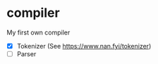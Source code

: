 # compiler

My first own compiler

- [x] Tokenizer (See https://www.nan.fyi/tokenizer)
- [ ] Parser
